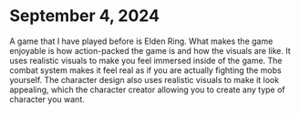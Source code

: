 # September 4, 2024
A game that I have played before is Elden Ring.  What makes the game enjoyable is how action-packed the game is and how the visuals are like.  It uses realistic visuals to make you feel immersed inside of the game.  The combat system makes it feel real as if you are actually fighting the mobs yourself.  The character design also uses realistic visuals to make it look appealing, which the character creator allowing you to create any type of character you want.
